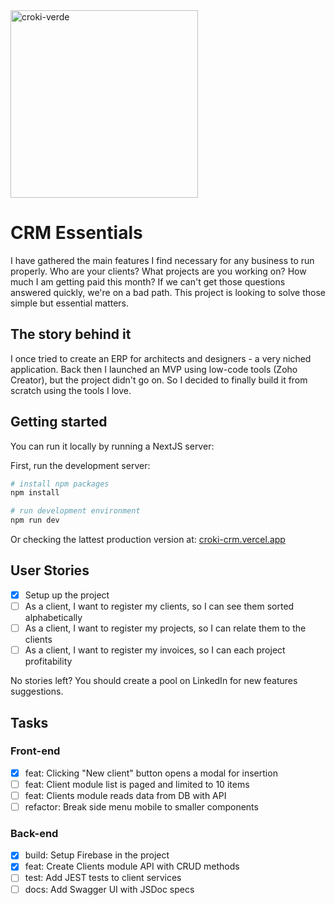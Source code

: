 <img src="/croki-verde.PNG" alt="croki-verde" width="300"/>

# CRM Essentials

I have gathered the main features I find necessary for any business to run properly. Who are your clients? What projects are you working on? How much I am getting paid this month? If we can't get those questions answered quickly,  we're on a bad path. This project is looking to solve those simple but essential matters.

## The story behind it

I once tried to create an ERP for architects and designers - a very niched application. Back then I launched an MVP using low-code tools (Zoho Creator), but the project didn't go on. So I decided to finally build it from scratch using the tools I love.

## Getting started

You can run it locally by running a NextJS server:

First, run the development server:

```bash
# install npm packages
npm install

# run development environment
npm run dev
```

Or checking the lattest production version at: [croki-crm.vercel.app](https://croki-crm.vercel.app/)

## User Stories

- [X] Setup up the project
- [ ] As a client, I want to register my clients, so I can see them sorted alphabetically
- [ ] As a client, I want to register my projects, so I can relate them to the clients
- [ ] As a client, I want to register my invoices, so I can each project profitability

No stories left? You should create a pool on LinkedIn for new features suggestions.

## Tasks

### Front-end

- [X] feat: Clicking "New client" button opens a modal for insertion
- [ ] feat: Client module list is paged and limited to 10 items
- [ ] feat: Clients module reads data from DB with API
- [ ] refactor: Break side menu mobile to smaller components

### Back-end

- [X] build: Setup Firebase in the project
- [X] feat: Create Clients module API with CRUD methods
- [ ] test: Add JEST tests to client services
- [ ] docs: Add Swagger UI with JSDoc specs